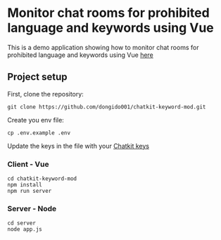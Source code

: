 # Monitor chat rooms for prohibited language and keywords using Vue

This is a demo application showing how to monitor chat rooms for prohibited language and keywords using Vue [here](https://github.com/dongido001/chatkit-keyword-mod)

## Project setup

First, clone the repository:
```
git clone https://github.com/dongido001/chatkit-keyword-mod.git
```

Create you env file:

```
cp .env.example .env
```
Update the keys in the file with your [Chatkit keys](https://pusher.com/chatkit)
### Client - Vue

```
cd chatkit-keyword-mod
npm install
npm run server
```

### Server - Node

```
cd server
node app.js
```